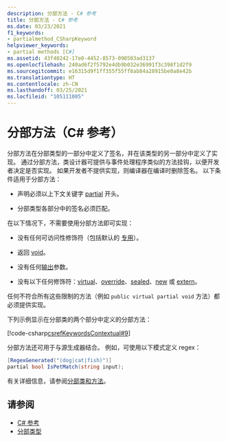 ```yaml
---
description: 分部方法 - C# 参考
title: 分部方法 - C# 参考
ms.date: 03/23/2021
f1_keywords:
- partialmethod_CSharpKeyword
helpviewer_keywords:
- partial methods [C#]
ms.assetid: 43f40242-17e0-4452-8573-090503ad3137
ms.openlocfilehash: 240ad6f2f5792e4db9b032e36991f3c398f1d2f9
ms.sourcegitcommit: e16315d9f1ff355f55ff8ab84a28915be0a8e42b
ms.translationtype: HT
ms.contentlocale: zh-CN
ms.lasthandoff: 03/25/2021
ms.locfileid: "105111005"
---
```

# <a name="partial-method-c-reference"></a>分部方法（C# 参考）

分部方法在分部类型的一部分中定义了签名，并在该类型的另一部分中定义了实现。 通过分部方法，类设计器可提供与事件处理程序类似的方法挂钩，以便开发者决定是否实现。 如果开发者不提供实现，则编译器在编译时删除签名。 以下条件适用于分部方法：

- 声明必须以上下文关键字 [partial](../../language-reference/keywords/partial-type.md) 开头。

- 分部类型各部分中的签名必须匹配。

在以下情况下，不需要使用分部方法即可实现：

- 没有任何可访问性修饰符（包括默认的 [专用](../../language-reference/keywords/private.md)）。

- 返回 [void](../../language-reference/builtin-types/void.md)。

- 没有任何[输出](../../language-reference/keywords/out-parameter-modifier.md)参数。

- 没有以下任何修饰符：[virtual](../../language-reference/keywords/virtual.md)、[override](../../language-reference/keywords/override.md)、[sealed](../../language-reference/keywords/sealed.md)、[new](../../language-reference/keywords/new-modifier.md) 或 [extern](../../language-reference/keywords/extern.md)。

任何不符合所有这些限制的方法（例如 `public virtual partial void` 方法）都必须提供实现。

下列示例显示在分部类的两个部分中定义的分部方法：

[!code-csharp[csrefKeywordsContextual#9](~/samples/snippets/csharp/VS_Snippets_VBCSharp/csrefKeywordsContextual/CS/csrefKeywordsContextual.cs#9)]

分部方法还可用于与源生成器结合。 例如，可使用以下模式定义 regex：

```csharp
[RegexGenerated("(dog|cat|fish)")]
partial bool IsPetMatch(string input);
```

有关详细信息，请参阅[分部类和方法](../../programming-guide/classes-and-structs/partial-classes-and-methods.md)。

## <a name="see-also"></a>请参阅

- [C# 参考](../index.md)
- [分部类型](partial-type.md)
